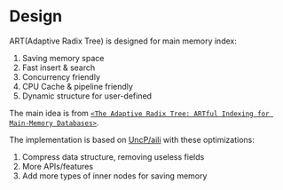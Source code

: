 Design
===

ART(Adaptive Radix Tree) is designed for main memory index:

1. Saving memory space
2. Fast insert & search
3. Concurrency friendly
4. CPU Cache & pipeline friendly
5. Dynamic structure for user-defined

The main idea is from [`<The Adaptive Radix Tree: ARTful Indexing for Main-Memory Databases>`](https://db.in.tum.de/~leis/papers/ART.pdf).

The implementation is based on [UncP/aili](https://github.com/UncP/aili/tree/master/art) with these optimizations:

1. Compress data structure, removing useless fields
2. More APIs/features
3. Add more types of inner nodes for saving memory
